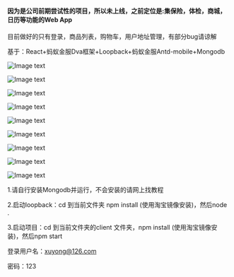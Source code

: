 
#### 因为是公司前期尝试性的项目，所以未上线，之前定位是:集保险，体检，商城，日历等功能的Web App 

目前做好的只有登录，商品列表，购物车，用户地址管理，有部分bug请谅解

基于：React+蚂蚁金服Dva框架+Loopback+蚂蚁金服Antd-mobile+Mongodb 


![Image text](https://raw.githubusercontent.com/xy-xion/newgate-react-dva-loopback-antmobile-mongodb/master/img/gif/login.gif)


![Image text](https://raw.githubusercontent.com/xy-xion/newgate-react-dva-loopback-antmobile-mongodb/master/img/gif/car)


![Image text](https://raw.githubusercontent.com/xy-xion/newgate-react-dva-loopback-antmobile-mongodb/master/img/gif/address.gif)


![Image text](https://raw.githubusercontent.com/xy-xion/newgate-react-dva-loopback-antmobile-mongodb/master/img/user-center.png)

![Image text](https://raw.githubusercontent.com/xy-xion/newgate-react-dva-loopback-antmobile-mongodb/master/img/product-list.png)

![Image text](https://raw.githubusercontent.com/xy-xion/newgate-react-dva-loopback-antmobile-mongodb/master/img/login.png)

![Image text](https://raw.githubusercontent.com/xy-xion/newgate-react-dva-loopback-antmobile-mongodb/master/img/detail.png)

![Image text](https://raw.githubusercontent.com/xy-xion/newgate-react-dva-loopback-antmobile-mongodb/master/img/cart.png)

![Image text](https://raw.githubusercontent.com/xy-xion/newgate-react-dva-loopback-antmobile-mongodb/master/img/address.png)



1.请自行安装Mongodb并运行，不会安装的请网上找教程

2.启动loopback：cd 到当前文件夹 npm install (使用淘宝镜像安装)，然后node .

3.启动项目：cd 到当前文件夹的client 文件夹，npm install (使用淘宝镜像安装)，然后npm start

登录用户名：xuyong@126.com

密码：123
